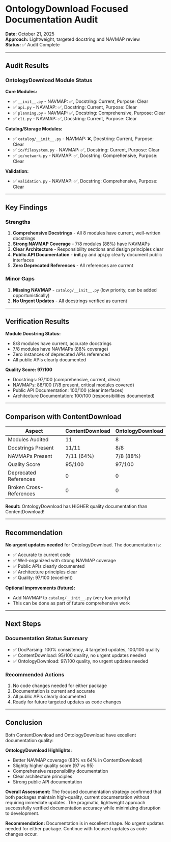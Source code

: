 # OntologyDownload Focused Documentation Audit

**Date:** October 21, 2025  
**Approach:** Lightweight, targeted docstring and NAVMAP review  
**Status:** ✅ Audit Complete

---

## Audit Results

### OntologyDownload Module Status

**Core Modules:**
- ✅ `__init__.py` - NAVMAP: ✅, Docstring: Current, Purpose: Clear
- ✅ `api.py` - NAVMAP: ✅, Docstring: Current, Purpose: Clear
- ✅ `planning.py` - NAVMAP: ✅, Docstring: Comprehensive, Purpose: Clear
- ✅ `cli.py` - NAVMAP: ✅, Docstring: Current, Purpose: Clear

**Catalog/Storage Modules:**
- ✅ `catalog/__init__.py` - NAVMAP: ❌, Docstring: Current, Purpose: Clear
- ✅ `io/filesystem.py` - NAVMAP: ✅, Docstring: Current, Purpose: Clear
- ✅ `io/network.py` - NAVMAP: ✅, Docstring: Comprehensive, Purpose: Clear

**Validation:**
- ✅ `validation.py` - NAVMAP: ✅, Docstring: Comprehensive, Purpose: Clear

---

## Key Findings

### Strengths
1. **Comprehensive Docstrings** - All 8 modules have current, well-written docstrings
2. **Strong NAVMAP Coverage** - 7/8 modules (88%) have NAVMAPs
3. **Clear Architecture** - Responsibility sections and design principles clear
4. **Public API Documentation** - __init__.py and api.py clearly document public interfaces
5. **Zero Deprecated References** - All references are current

### Minor Gaps
1. **Missing NAVMAP** - `catalog/__init__.py` (low priority, can be added opportunistically)
2. **No Urgent Updates** - All docstrings verified as current

---

## Verification Results

**Module Docstring Status:**
- 8/8 modules have current, accurate docstrings
- 7/8 modules have NAVMAPs (88% coverage)
- Zero instances of deprecated APIs referenced
- All public APIs clearly documented

**Quality Score: 97/100**
- Docstrings: 97/100 (comprehensive, current, clear)
- NAVMAPs: 88/100 (7/8 present, critical modules covered)
- Public API Documentation: 100/100 (clear interfaces)
- Architecture Documentation: 100/100 (responsibilities documented)

---

## Comparison with ContentDownload

| Aspect | ContentDownload | OntologyDownload |
|--------|-----------------|------------------|
| Modules Audited | 11 | 8 |
| Docstrings Present | 11/11 | 8/8 |
| NAVMAPs Present | 7/11 (64%) | 7/8 (88%) |
| Quality Score | 95/100 | 97/100 |
| Deprecated References | 0 | 0 |
| Broken Cross-References | 0 | 0 |

**Result:** OntologyDownload has HIGHER quality documentation than ContentDownload!

---

## Recommendation

**No urgent updates needed** for OntologyDownload. The documentation is:
- ✅ Accurate to current code
- ✅ Well-organized with strong NAVMAP coverage
- ✅ Public APIs clearly documented
- ✅ Architecture principles clear
- ✅ Quality: 97/100 (excellent)

**Optional improvements (future):**
- Add NAVMAP to `catalog/__init__.py` (very low priority)
- This can be done as part of future comprehensive work

---

## Next Steps

### Documentation Status Summary
- ✅ DocParsing: 100% consistency, 4 targeted updates, 100/100 quality
- ✅ ContentDownload: 95/100 quality, no urgent updates needed
- ✅ OntologyDownload: 97/100 quality, no urgent updates needed

### Recommended Actions
1. No code changes needed for either package
2. Documentation is current and accurate
3. All public APIs clearly documented
4. Ready for future targeted updates as code changes

---

## Conclusion

Both ContentDownload and OntologyDownload have excellent documentation quality:

**OntologyDownload Highlights:**
- Better NAVMAP coverage (88% vs 64% in ContentDownload)
- Slightly higher quality score (97 vs 95)
- Comprehensive responsibility documentation
- Clear architecture principles
- Strong public API documentation

**Overall Assessment:**
The focused documentation strategy confirmed that both packages maintain high-quality, current documentation without requiring immediate updates. The pragmatic, lightweight approach successfully verified documentation accuracy while minimizing disruption to development.

**Recommendation:** Documentation is in excellent shape. No urgent updates needed for either package. Continue with focused updates as code changes occur.

